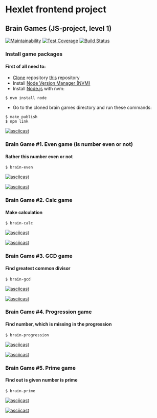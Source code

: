 # Hexlet frontend project

## Brain Games (JS-project, level 1)

[![Maintainability](https://api.codeclimate.com/v1/badges/a99a88d28ad37a79dbf6/maintainability)](https://codeclimate.com/github/codeclimate/codeclimate/maintainability)
[![Test Coverage](https://api.codeclimate.com/v1/badges/a99a88d28ad37a79dbf6/test_coverage)](https://codeclimate.com/github/codeclimate/codeclimate/test_coverage)
[![Build Status](https://travis-ci.com/it-amalker/frontend-project-lvl1.svg?branch=master)](https://travis-ci.com/it-amalker/frontend-project-lvl1)

### Install game packages
#### First of all need to:
* [Clone](https://help.github.com/en/github/using-git/which-remote-url-should-i-use#cloning-with-https-urls-recommended) repository [this](https://github.com/it-amalker/frontend-project-lvl1.git) repository
* Install [Node Version Manager (NVM)](https://github.com/nvm-sh/nvm#install--update-script)
* Install [Node.js](https://github.com/nvm-sh/nvm#usage) with nvm:
```
$ nvm install node
```
* Go to the cloned brain games directory and run these commands:
```
$ make publish
$ npm link
```
[![asciicast](https://asciinema.org/a/gffcIELi7csA3a0dnQIh88Ecn.svg)](https://asciinema.org/a/gffcIELi7csA3a0dnQIh88Ecn)

### Brain Game #1. Even game (is number even or not)
#### Rather this number even or not
```
$ brain-even
```
[![asciicast](https://asciinema.org/a/72R6VvuKFS2FvQEsuz8ie6V78.svg)](https://asciinema.org/a/72R6VvuKFS2FvQEsuz8ie6V78)

[![asciicast](https://asciinema.org/a/BVCqrseL1bjjfenkFNi1ECgy0.svg)](https://asciinema.org/a/BVCqrseL1bjjfenkFNi1ECgy0)

### Brain Game #2. Calc game
#### Make calculation
```
$ brain-calc
```
[![asciicast](https://asciinema.org/a/6OpaTEODvcqC0NslUofxow1az.svg)](https://asciinema.org/a/6OpaTEODvcqC0NslUofxow1az)

[![asciicast](https://asciinema.org/a/EDmEz44Y0HPlKXw1IgLfZeYzd.svg)](https://asciinema.org/a/EDmEz44Y0HPlKXw1IgLfZeYzd)

### Brain Game #3. GCD game 
#### Find greatest common divisor
```
$ brain-gcd
```
[![asciicast](https://asciinema.org/a/NDpuVDF1AjXwfEDAAmWktfHFe.svg)](https://asciinema.org/a/NDpuVDF1AjXwfEDAAmWktfHFe)

[![asciicast](https://asciinema.org/a/kHarhcb0r4PP8wAzfpZTpEtkH.svg)](https://asciinema.org/a/kHarhcb0r4PP8wAzfpZTpEtkH)

### Brain Game #4. Progression game 
#### Find number, which is missing in the progression
```
$ brain-progression
```
[![asciicast](https://asciinema.org/a/EfOHQbOgyHHg6NdrqVGDWirB9.svg)](https://asciinema.org/a/EfOHQbOgyHHg6NdrqVGDWirB9)

[![asciicast](https://asciinema.org/a/twOQB49AFxY12SdfT9niIVcrN.svg)](https://asciinema.org/a/twOQB49AFxY12SdfT9niIVcrN)

### Brain Game #5. Prime game 
#### Find out is given number is prime
```
$ brain-prime
```
[![asciicast](https://asciinema.org/a/248QkmO7BzWoZSqCfOFlxSkk8.svg)](https://asciinema.org/a/248QkmO7BzWoZSqCfOFlxSkk8)

[![asciicast](https://asciinema.org/a/CyEfBabiWo4XiIU8p70LHquNO.svg)](https://asciinema.org/a/CyEfBabiWo4XiIU8p70LHquNO)